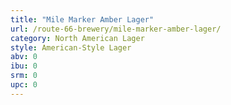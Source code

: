 ```yaml
---
title: "Mile Marker Amber Lager"
url: /route-66-brewery/mile-marker-amber-lager/
category: North American Lager
style: American-Style Lager
abv: 0
ibu: 0
srm: 0
upc: 0
---
```


